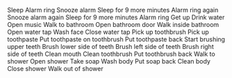 Sleep
Alarm ring
Snooze alarm
Sleep for 9 more minutes
Alarm ring again
Snooze alarm again
Sleep for 9 more minutes
Alarm ring
Get up
Drink water
Open music
Walk to bathroom
Open bathroom door
Walk inside bathroom
Open water tap
Wash face
Close water tap
Pick up toothbrush
Pick up toothpaste
Put toothpaste on toothbrush
Put toothpaste back
Start brushing upper teeth
Brush lower side of teeth
Brush left side of teeth
Brush right side of teeth
Clean mouth
Clean toothbrush
Put toothbrush back
Walk to shower
Open shower
Take soap
Wash body
Put soap back
Clean body
Close shower
Walk out of shower
